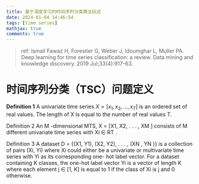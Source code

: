 ```yaml
---
title: 基于深度学习的时间序列分类算法综述
date: 2024-01-04 14:46:54
tags: [time series]
mathjax: true
comments: true
---
```


> ref:
> Ismail Fawaz H, Forestier G, Weber J, Idoumghar L, Muller PA. Deep learning for time series classification: a review. Data mining and knowledge discovery. 2019 Jul;33(4):917-63.

# 时间序列分类（TSC）问题定义

**Definition 1** A univariate time series $X = [x_1, x_2, . . . , x_T ]$ is an ordered set of real values. The length of X is equal to the number of real values T.

Definition 2 An M -dimensional MTS, X = [X1, X2, . . . , XM ] consists of M different univariate
time series with Xi ∈ RT .

Definition 3 A dataset D = {(X1, Y1), (X2, Y2), . . . , (XN , YN )} is a collection of pairs (Xi, Yi)
where Xi could either be a univariate or multivariate time series with Yi as its corresponding one-
hot label vector. For a dataset containing K classes, the one-hot label vector Yi is a vector of length
K where each element j ∈ [1, K] is equal to 1 if the class of Xi is j and 0 otherwise.